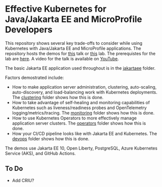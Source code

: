 # Effective Kubernetes for Java/Jakarta EE and MicroProfile Developers
This repository shows several key trade-offs to consider while using Kubernetes with Java/Jakarta EE and MicroProfile applications. The repository hosts the demos 
for [this](abstract.md) talk or [this](lab-abstract.md) lab. The prerequistes for the lab are [here](prerequisites.md). A video for the talk is available 
on [YouTube](https://www.youtube.com/watch?v=Q2jTk3-1Fdc).

The basic Jakarta EE application used throughout is in the [jakartaee](/jakartaee) folder. 

Factors demostrated include:

* How to make application server administration, clustering, auto-scaling, auto-discovery, and load-balancing work with Kubernetes deployments. The [clustering](/clustering) folder shows how this is done.
* How to take advantage of self-healing and monitoring capabilities of Kubernetes such as liveness/readiness probes and OpenTelemetry logging/metrics/tracing. The [monitoring](/monitoring) folder shows how this is done.
* How to use Kubernetes Operators to more effectively manage application server clusters. The [operators](/operators) folder shows how this is done.
* How your CI/CD pipeline looks like with Jakarta EE and Kubernetes. The [devops](/devops) folder shows how this is done.

The demos use Jakarta EE 10, Open Liberty, PostgreSQL, Azure Kubernetes Service (AKS), and GitHub Actions.

## To Do
* Add CRIU?
